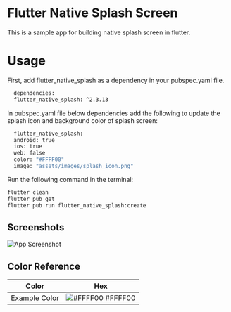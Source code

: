 # Flutter Native Splash Screen

This is a sample app for building native splash screen in flutter.

# Usage

First, add flutter_native_splash as a dependency in your pubspec.yaml file.

```bash
  dependencies:
  flutter_native_splash: ^2.3.13
```

In pubspec.yaml file below dependencies add the following to update the splash icon and background color of splash screen: 
```bash
  flutter_native_splash:
  android: true
  ios: true
  web: false
  color: "#FFFF00"
  image: "assets/images/splash_icon.png"
```
Run the following command in the terminal: 
```bash
flutter clean
flutter pub get
flutter pub run flutter_native_splash:create
```
## Screenshots

![App Screenshot](https://via.placeholder.com/468x300?text=App+Screenshot+Here)
## Color Reference

| Color             | Hex                                                                |
| ----------------- | ------------------------------------------------------------------ |
| Example Color | ![#FFFF00](https://via.placeholder.com/10/0a192f?text=+) #FFFF00|

